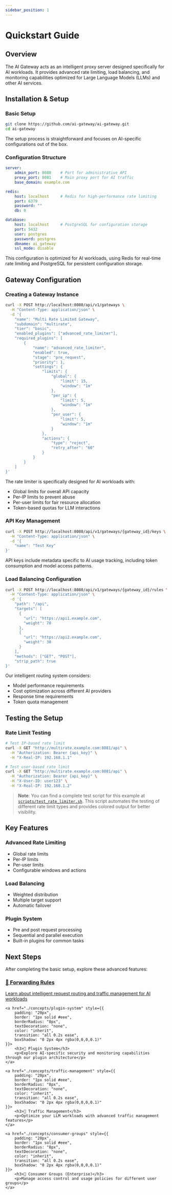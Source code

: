 ```yaml
---
sidebar_position: 1
---
```


# Quickstart Guide

## Overview
The AI Gateway acts as an intelligent proxy server designed specifically for AI workloads. It provides advanced rate limiting, load balancing, and monitoring capabilities optimized for Large Language Models (LLMs) and other AI services.

## Installation & Setup

### Basic Setup
```bash
git clone https://github.com/ai-gateway/ai-gateway.git
cd ai-gateway
```

The setup process is straightforward and focuses on AI-specific configurations out of the box.

### Configuration Structure
```yaml
server:
    admin_port: 8080    # Port for administrative API
    proxy_port: 8081    # Main proxy port for AI traffic
    base_domain: example.com

redis:
    host: localhost     # Redis for high-performance rate limiting
    port: 6379
    password: ""
    db: 0

database:
    host: localhost     # PostgreSQL for configuration storage
    port: 5432
    user: postgres
    password: postgres
    dbname: ai_gateway
    ssl_mode: disable 
```

This configuration is optimized for AI workloads, using Redis for real-time rate limiting and PostgreSQL for persistent configuration storage.

## Gateway Configuration

### Creating a Gateway Instance
```bash
curl -X POST http://localhost:8080/api/v1/gateways \
  -H "Content-Type: application/json" \
  -d '{
    "name": "Multi Rate Limited Gateway",
    "subdomain": "multirate",
    "tier": "basic",
    "enabled_plugins": ["advanced_rate_limiter"],
    "required_plugins": [
        {
            "name": "advanced_rate_limiter",
            "enabled": true,
            "stage": "pre_request",
            "priority": 1,
            "settings": {
                "limits": {
                    "global": {
                        "limit": 15,
                        "window": "1m"
                    },
                    "per_ip": {
                        "limit": 5,
                        "window": "1m"
                    },
                    "per_user": {
                        "limit": 5,
                        "window": "1m"
                    }
                },
                "actions": {
                    "type": "reject",
                    "retry_after": "60"
                }
            }
        }
    ]
}'
```

The rate limiter is specifically designed for AI workloads with:
- Global limits for overall API capacity
- Per-IP limits to prevent abuse
- Per-user limits for fair resource allocation
- Token-based quotas for LLM interactions

### API Key Management
```bash
curl -X POST http://localhost:8080/api/v1/gateways/{gateway_id}/keys \
  -H "Content-Type: application/json" \
  -d '{
    "name": "Test Key"
}'
```

API keys include metadata specific to AI usage tracking, including token consumption and model access patterns.

### Load Balancing Configuration
```bash
curl -X POST http://localhost:8080/api/v1/gateways/{gateway_id}/rules \
  -H "Content-Type: application/json" \
  -d '{
    "path": "/api",
    "targets": [
      {
        "url": "https://api1.example.com",
        "weight": 70
      },
      {
        "url": "https://api2.example.com",
        "weight": 30
      }
    ],
    "methods": ["GET", "POST"],
    "strip_path": true
}'
```

Our intelligent routing system considers:
- Model performance requirements
- Cost optimization across different AI providers
- Response time requirements
- Token quota management

## Testing the Setup

### Rate Limit Testing
```bash
# Test IP-based rate limit
curl -X GET "http://multirate.example.com:8081/api" \
  -H "Authorization: Bearer {api_key}" \
  -H "X-Real-IP: 192.168.1.1"

# Test user-based rate limit
curl -X GET "http://multirate.example.com:8081/api" \
  -H "Authorization: Bearer {api_key}" \
  -H "X-User-ID: user123" \
  -H "X-Real-IP: 192.168.1.2"
```

> **Note**: You can find a complete test script for this example at <a class="link-blue" href="https://github.com/NeuralTrust/ai-gateway-ce/blob/main/scripts/test_rate_limiter.sh">`scripts/test_rate_limiter.sh`</a>. This script automates the testing of different rate limit types and provides colored output for better visibility.

## Key Features

### Advanced Rate Limiting
- Global rate limits
- Per-IP limits
- Per-user limits
- Configurable windows and actions

### Load Balancing
- Weighted distribution
- Multiple target support
- Automatic failover

### Plugin System
- Pre and post request processing
- Sequential and parallel execution
- Built-in plugins for common tasks

## Next Steps
After completing the basic setup, explore these advanced features:

<div style={{
    display: "grid",
    gridTemplateColumns: "1fr 1fr",
    gap: "20px",
    marginTop: "20px"
}}>
    <a href="./concepts/forwarding-rules" style={{
        padding: "20px",
        border: "1px solid #eee",
        borderRadius: "8px",
        textDecoration: "none", 
        color: "inherit",
        transition: "all 0.2s ease",
        boxShadow: "0 2px 4px rgba(0,0,0,0.1)"
    }}>
        <h3>🔄 Forwarding Rules</h3>
        <p>Learn about intelligent request routing and traffic management for AI workloads</p>
    </a>

    <a href="./concepts/plugin-system" style={{
        padding: "20px",
        border: "1px solid #eee", 
        borderRadius: "8px",
        textDecoration: "none",
        color: "inherit",
        transition: "all 0.2s ease",
        boxShadow: "0 2px 4px rgba(0,0,0,0.1)"
    }}>
        <h3>🔌 Plugin System</h3>
        <p>Explore AI-specific security and monitoring capabilities through our plugin architecture</p>
    </a>

    <a href="./concepts/traffic-management" style={{
        padding: "20px",
        border: "1px solid #eee",
        borderRadius: "8px",
        textDecoration: "none",
        color: "inherit", 
        transition: "all 0.2s ease",
        boxShadow: "0 2px 4px rgba(0,0,0,0.1)"
    }}>
        <h3>🚦 Traffic Management</h3>
        <p>Optimize your LLM workloads with advanced traffic management features</p>
    </a>

    <a href="./concepts/consumer-groups" style={{
        padding: "20px",
        border: "1px solid #eee",
        borderRadius: "8px",
        textDecoration: "none",
        color: "inherit",
        transition: "all 0.2s ease",
        boxShadow: "0 2px 4px rgba(0,0,0,0.1)"
    }}>
        <h3>👥 Consumer Groups (Enterprise)</h3>
        <p>Manage access control and usage policies for different user groups</p>
    </a>
</div>